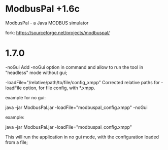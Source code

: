 # ModbusPal +1.6c

ModbusPal - a Java MODBUS simulator

fork: https://sourceforge.net/projects/modbuspal/

# 1.7.0

-noGui
Add -noGui option in command and allow to run the tool in "headless" mode without gui;

-loadFile="/relative/path/to/file/config_xmpp"
Corrected relative paths for -loadFile option, for file config, with *.xmpp.

example for no gui:

java -jar ModbusPal.jar -loadFile="modbuspal_config.xmpp" -noGui

example:

java -jar ModbusPal.jar -loadFile="modbuspal_config.xmpp"

This will run the application in no gui mode, with the configuration loaded from a file;

